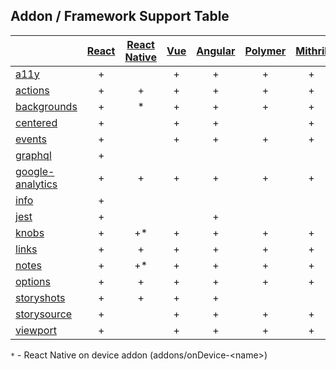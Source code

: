 ## Addon / Framework Support Table

| | [React](app/react)|[React Native](app/react-native)|[Vue](app/vue)|[Angular](app/angular)| [Polymer](app/polymer)| [Mithril](app/mithril)| [HTML](app/html)| [Marko](app/marko)| [Svelte](app/svelte)| [Riot](app/riot)| [Ember](app/ember)|
| ----------- |:-------:|:-------:|:-------:|:-------:|:-------:|:-------:|:-------:|:-------:|:-------:|:-------:|:-------:|
|[a11y](addons/a11y)                         |+| |+|+|+|+|+|+| | |+|
|[actions](addons/actions)                   |+|+|+|+|+|+|+|+|+|+|+|
|[backgrounds](addons/backgrounds)           |+|*|+|+|+|+|+|+|+|+|+|
|[centered](addons/centered)                 |+| |+|+| |+|+| |+| |+|
|[events](addons/events)                     |+| |+|+|+|+|+|+| | |+|
|[graphql](addons/graphql)                   |+| | | | | | | | | | |
|[google-analytics](addons/google-analytics) |+|+|+|+|+|+|+|+|+|+|+|
|[info](addons/info)                         |+| | | | | | | | | | |
|[jest](addons/jest)                         |+| | |+| | |+| | | | |
|[knobs](addons/knobs)                       |+|+*|+|+|+|+|+|+|+|+|+|
|[links](addons/links)                       |+|+|+|+|+|+|+| |+|+|+|
|[notes](addons/notes)                       |+|+*|+|+|+|+|+| |+|+|+|
|[options](addons/options)                   |+|+|+|+|+|+|+| |+|+|+|
|[storyshots](addons/storyshots)             |+|+|+|+| | |+| |+|+| |
|[storysource](addons/storysource)           |+| |+|+|+|+|+|+|+|+|+|
|[viewport](addons/viewport)                 |+| |+|+|+|+|+|+|+|+|+|

`*` - React Native on device addon (addons/onDevice-\<name>) 
